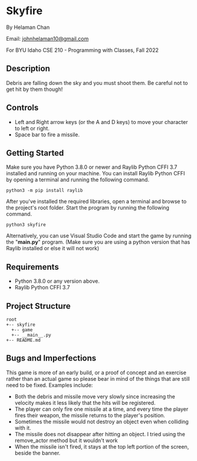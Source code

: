 # Skyfire

By Helaman Chan 

Email: johnhelaman10@gmail.com

For BYU Idaho CSE 210 - Programming with Classes, Fall 2022

## Description
Debris are falling down the sky and you must shoot them. Be careful not to get hit by them though!

## Controls
* Left and Right arrow keys (or the A and D keys) to move your character to left or right. 
* Space bar to fire a missile.

## Getting Started

Make sure you have Python 3.8.0 or newer and Raylib Python CFFI 3.7 installed and running on your machine. You can install Raylib Python CFFI by opening a terminal and running the following command.

```
python3 -m pip install raylib

```
After you've installed the required libraries, open a terminal and browse to the project's root folder. Start the program by running the following command.

```
python3 skyfire
```

Alternatively, you can use Visual Studio Code and start the game by running the "__main.py__" program. (Make sure you are using a python version that has Raylib installed or else it will not work)

## Requirements

* Python 3.8.0 or any version above.
* Raylib Python CFFI 3.7

## Project Structure

```
root                    
+-- skyfire                
  +-- game              
  +-- __main__.py       
+-- README.md          
```

## Bugs and Imperfections

This game is more of an early build, or a proof of concept and an exercise rather than an actual game so please bear in mind of the things that are still need to be fixed. Examples include: 

* Both the debris and missile move very slowly since increasing the velocity makes it less likely that the hits will be registered.
* The player can only fire one missile at a time, and every time the player fires their weapon, the missile returns to the player's position.
* Sometimes the missile would not destroy an object even when colliding with it.
* The missile does not disappear after hitting an object. I tried using the remove_actor method but it wouldn't work
* When the missile isn't fired, it stays at the top left portion of the screen, beside the banner.
